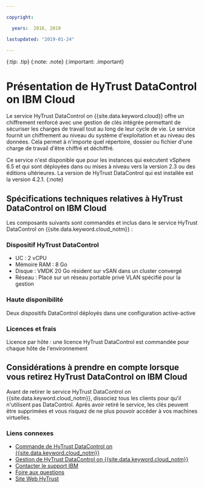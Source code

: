 ```yaml
---

copyright:

  years:  2016, 2019

lastupdated: "2019-01-24"

---
```


{:tip: .tip}
{:note: .note}
{:important: .important}

# Présentation de HyTrust DataControl on IBM Cloud

Le service HyTrust DataControl on {{site.data.keyword.cloud}} offre un chiffrement renforcé avec une gestion de clés intégrée permettant de sécuriser les charges de travail tout au long de leur cycle de vie. Le service fournit un chiffrement au niveau du système d'exploitation et au niveau des données. Cela permet à n'importe quel répertoire, dossier ou fichier d'une charge de travail d'être chiffré et déchiffré.

Ce service n'est disponible que pour les instances qui exécutent vSphere 6.5 et qui sont déployées dans ou mises à niveau vers la version 2.3 ou des éditions ultérieures. La version de HyTrust DataControl qui est installée est la version 4.2.1.
{:note}

## Spécifications techniques relatives à HyTrust DataControl on IBM Cloud

Les composants suivants sont commandés et inclus dans le service HyTrust DataControl on {{site.data.keyword.cloud_notm}} :

### Dispositif HyTrust DataControl
* UC : 2 vCPU
* Mémoire RAM : 8 Go
* Disque : VMDK 20 Go résident sur vSAN dans un cluster convergé
* Réseau : Placé sur un réseau portable privé VLAN spécifié pour la gestion

### Haute disponibilité
Deux dispositifs DataControl déployés dans une configuration active-active

### Licences et frais

Licence par hôte : une licence HyTrust DataControl est commandée pour chaque hôte de l'environnement

## Considérations à prendre en compte lorsque vous retirez HyTrust DataControl on IBM Cloud

Avant de retirer le service HyTrust DataControl on {{site.data.keyword.cloud_notm}}, dissociez tous les clients pour qu'il n'utilisent pas DataControl. Après avoir retiré le service, les clés peuvent être supprimées et vous risquez de ne plus pouvoir accéder à vos machines virtuelles.

### Liens connexes

* [Commande de HyTrust DataControl on {{site.data.keyword.cloud_notm}}](/docs/services/vmwaresolutions/services/htdc_ordering.html)
* [Gestion de HyTrust DataControl on {{site.data.keyword.cloud_notm}}](/docs/services/vmwaresolutions/services/managinghtdc.html)
* [Contacter le support IBM](/docs/services/vmwaresolutions/vmonic/trbl_support.html)
* [Foire aux questions](/docs/services/vmwaresolutions/vmonic/faq.html)
* [Site Web HyTrust](https://www.hytrust.com/)
